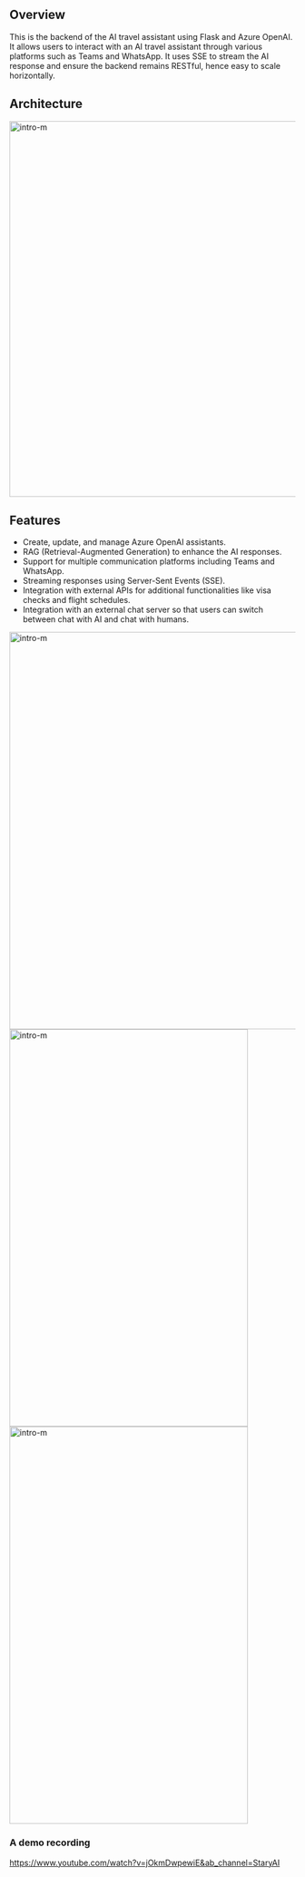 ## Overview

This is the backend of the AI travel assistant using Flask and Azure OpenAI. It allows users to interact with an AI travel assistant through various platforms such as Teams and WhatsApp. It uses SSE to stream the AI response and ensure the backend remains RESTful, hence easy to scale horizontally.

## Architecture
<img width="882" height="662" alt="intro-m" src="https://github.com/yuguangdang/ai-travel-assistant-frontend/assets/55920971/32ec8ed4-f30a-43d7-8d72-cbde5081475d">

## Features
- Create, update, and manage Azure OpenAI assistants.
- RAG (Retrieval-Augmented Generation) to enhance the AI responses.
- Support for multiple communication platforms including Teams and WhatsApp.
- Streaming responses using Server-Sent Events (SSE).
- Integration with external APIs for additional functionalities like visa checks and flight schedules.
- Integration with an external chat server so that users can switch between chat with AI and chat with humans.

<img width="862" height="700" alt="intro-m" src="https://github.com/yuguangdang/ai-travel-assistant-frontend/assets/55920971/c22cedfa-74cd-461c-95d2-65d5c5a37c77">
<div>
   <img width="420" height="700" alt="intro-m" src="https://github.com/yuguangdang/ai-travel-assistant-frontend/assets/55920971/72757398-f3bf-4155-bc7a-fa14f5255294">
   <img width="420" height="700" alt="intro-m" src="https://github.com/yuguangdang/ai-travel-assistant-frontend/assets/55920971/597ed74e-2908-44c2-b899-961f6a2fb64c">
</div>

### A demo recording
https://www.youtube.com/watch?v=jOkmDwpewiE&ab_channel=StaryAI
